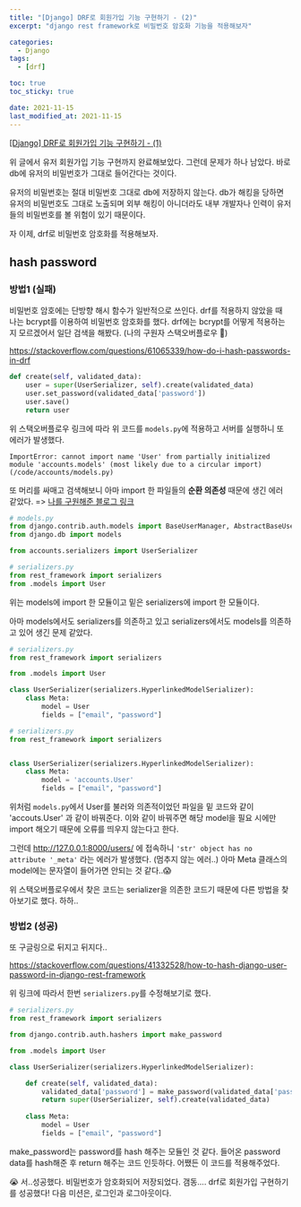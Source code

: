 ```yaml
---
title: "[Django] DRF로 회원가입 기능 구현하기 - (2)"
excerpt: "django rest framework로 비밀번호 암호화 기능을 적용해보자"

categories:
  - Django
tags:
  - [drf]

toc: true
toc_sticky: true

date: 2021-11-15
last_modified_at: 2021-11-15
---
```


[[Django] DRF로 회원가입 기능 구현하기 - (1)](https://rimi0108.github.io/django/drf1/)

위 글에서 유저 회원가입 기능 구현까지 완료해보았다. 그런데 문제가 하나 남았다. 바로 db에 유저의 비밀번호가 그대로 들어간다는 것이다. 

유저의 비밀번호는 절대 비밀번호 그대로 db에 저장하지 않는다. db가 해킹을 당하면 유저의 비밀번호도 그대로 노출되며 외부 해킹이 아니더라도 내부 개발자나 인력이 유저들의 비밀번호를 볼 위험이 있기 때문이다.

자 이제, drf로 비밀번호 암호화를 적용해보자.

## hash password

### 방법1 (실패)

비밀번호 암호에는 단방향 해시 함수가 일반적으로 쓰인다. drf를 적용하지 않았을 때 나는 bcrypt를 이용하여 비밀번호 암호화를 했다. drf에는 bcrypt를 어떻게 적용하는지 모르겠어서 일단 검색을 해봤다. (나의 구원자 스택오버플로우 🥺)

https://stackoverflow.com/questions/61065339/how-do-i-hash-passwords-in-drf 

```python
def create(self, validated_data):
    user = super(UserSerializer, self).create(validated_data)
    user.set_password(validated_data['password'])
    user.save()
    return user
```

위 스택오버플로우 링크에 따라 위 코드를 `models.py`에 적용하고 서버를 실행하니 또 에러가 발생했다.

`ImportError: cannot import name 'User' from partially initialized module 'accounts.models' (most likely due to a circular import) (/code/accounts/models.py)`

또 머리를 싸매고 검색해보니 아마 import 한 파일들의 **순환 의존성** 때문에 생긴 에러 같았다. => [나를 구원해준 블로그 링크](https://gardeny.tistory.com/11)


```python
# models.py
from django.contrib.auth.models import BaseUserManager, AbstractBaseUser
from django.db import models

from accounts.serializers import UserSerializer
```

```python
# serializers.py
from rest_framework import serializers
from .models import User
```

위는 models에 import 한 모듈이고 밑은 serializers에 import 한 모듈이다. 

아마 models에서도 serializers를 의존하고 있고 serializers에서도 models를 의존하고 있어 생긴 문제 같았다.

```python
# serializers.py
from rest_framework import serializers

from .models import User

class UserSerializer(serializers.HyperlinkedModelSerializer):
    class Meta:
        model = User
        fields = ["email", "password"]

```

```python
# serializers.py
from rest_framework import serializers


class UserSerializer(serializers.HyperlinkedModelSerializer):
    class Meta:
        model = 'accounts.User'
        fields = ["email", "password"]

```

위처럼 `models.py`에서 User를 불러와 의존적이었던 파일을 밑 코드와 같이 'accouts.User' 과 같이 바꿔준다. 이와 같이 바꿔주면 해당 model을 필요 시에만 import 해오기 때문에 오류를 띄우지 않는다고 한다.

그런데 http://127.0.0.1:8000/users/ 에 접속하니 `'str' object has no attribute '_meta'` 라는 에러가 발생했다. (멈추지 않는 에러..) 아마 Meta 클래스의 model에는 문자열이 들어가면 안되는 것 같다..😱

위 스택오버플로우에서 찾은 코드는 serializer을 의존한 코드기 때문에 다른 방법을 찾아보기로 했다. 하하..

### 방법2 (성공)

또 구글링으로 뒤지고 뒤지다.. 

https://stackoverflow.com/questions/41332528/how-to-hash-django-user-password-in-django-rest-framework

위 링크에 따라서 한번 `serializers.py`를 수정해보기로 했다.

```python
# serializers.py
from rest_framework import serializers

from django.contrib.auth.hashers import make_password

from .models import User

class UserSerializer(serializers.HyperlinkedModelSerializer):

    def create(self, validated_data):
        validated_data['password'] = make_password(validated_data['password'])
        return super(UserSerializer, self).create(validated_data)
        
    class Meta:
        model = User
        fields = ["email", "password"]

```

make_password는 password를 hash 해주는 모듈인 것 같다. 들어온 password data를 hash해준 후 return 해주는 코드 인듯하다. 어쨌든 이 코드를 적용해주었다.

😭 서..성공했다. 비밀번호가 암호화되어 저장되었다. 갬동.... drf로 회원가입 구현하기를 성공했다! 다음 미션은, 로그인과 로그아웃이다. 